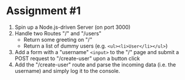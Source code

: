 # Assignment #1

1. Spin up a Node.js-driven Server (on port 3000)
2. Handle two Routes "/" and "/users"
   - Return some greeting on "/"
   - Return a list of dummy users (e.g. `<ul><li>User</li></ul>`)
3. Add a form with a "username" `<input>` to the "/" page and submit a POST request to "/create-user" upon a button click
4. Add the "/create-user" route and parse the incoming data (i.e. the username) and simply log it to the console.
